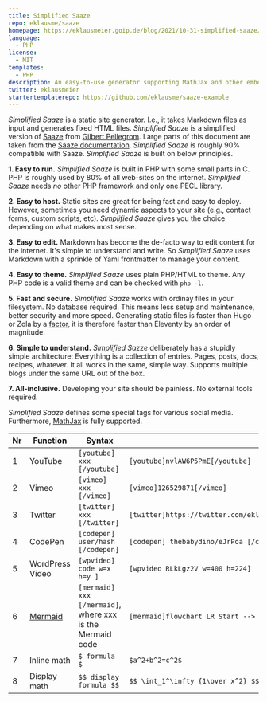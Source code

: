 ```yaml
---
title: Simplified Saaze
repo: eklausme/saaze
homepage: https://eklausmeier.goip.de/blog/2021/10-31-simplified-saaze/
language:
  - PHP
license:
  - MIT
templates:
  - PHP
description: An easy-to-use generator supporting MathJax and other embeds, faster than Hugo and Zola
twitter: eklausmeier
startertemplaterepo: https://github.com/eklausme/saaze-example
---
```


_Simplified Saaze_ is a static site generator. I.e., it takes Markdown files as input and generates fixed HTML files. _Simplified Saaze_ is a simplified version of [Saaze](https://saaze.dev) from [Gilbert Pellegrom](https://gilbitron.me). Large parts of this document are taken from the [Saaze documentation](https://saaze.dev/docs). _Simplified Saaze_ is roughly 90% compatible with Saaze. _Simplified Saaze_ is built on below principles.

__1. Easy to run.__ _Simplified Saaze_ is built in PHP with some small parts in C. PHP is roughly used by 80% of all web-sites on the internet. _Simplified Saaze_ needs _no_ other PHP framework and only one PECL library.

__2. Easy to host.__ Static sites are great for being fast and easy to deploy. However, sometimes you need dynamic aspects to your site (e.g., contact forms, custom scripts, etc). _Simplified Saaze_ gives you the choice depending on what makes most sense.

__3. Easy to edit.__ Markdown has become the de-facto way to edit content for the internet. It's simple to understand and write. So _Simplified Saaze_ uses Markdown with a sprinkle of Yaml frontmatter to manage your content.

__4. Easy to theme.__ _Simplified Saaze_ uses plain PHP/HTML to theme. Any PHP code is a valid theme and can be checked with `php -l`.

__5. Fast and secure.__ _Simplified Saaze_ works with ordinay files in your filesystem. No database required. This means less setup and maintenance, better security and more speed. Generating static files is faster than Hugo or Zola by a [factor](https://eklausmeier.goip.de/blog/2021/11-13-performance-comparison-saaze-vs-hugo-vs-zola/), it is therefore faster than Eleventy by an order of magnitude.

__6. Simple to understand.__ _Simplified Sazze_ deliberately has a stupidly simple architecture: Everything is a collection of entries. Pages, posts, docs, recipes, whatever. It all works in the same, simple way. Supports multiple blogs under the same URL out of the box.

__7. All-inclusive.__ Developing your site should be painless. No external tools required.

_Simplified Saaze_ defines some special tags for various social media. Furthermore, [MathJax](https://www.mathjax.org) is fully supported.

Nr | Function        | Syntax                     | Example
---|-----------------|----------------------------|---------
 1 | YouTube         | `[youtube] xxx [/youtube]` | `[youtube]nvlAW6P5PmE[/youtube]`
 2 | Vimeo           | `[vimeo] xxx [/vimeo]`     | `[vimeo]126529871[/vimeo]`
 3 | Twitter         | `[twitter] xxx [/twitter]` | `[twitter]https://twitter.com/eklausmeier/status/1352896936051937281[/twitter]`
 4 | CodePen         | `[codepen] user/hash [/codepen]` | `[codepen] thebabydino/eJrPoa [/codepen]`
 5 | WordPress Video | `[wpvideo] code w=x h=y ]` | `[wpvideo RLkLgz2V w=400 h=224]`
 6 | [Mermaid](https://mermaid-js.github.io/mermaid)         | `[mermaid] xxx [/mermaid]`, where xxx is the Mermaid code | `[mermaid]flowchart LR Start --> Stop[/mermaid]`
 7 | Inline math     | `$ formula $`              | `$a^2+b^2=c^2$`
 8 | Display math    | `$$ display formula $$`    | `$$ \int_1^\infty {1\over x^2} $$`




